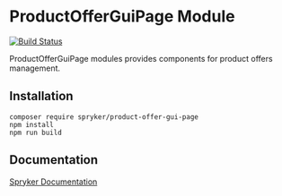 # ProductOfferGuiPage Module
[![Build Status](https://travis-ci.org/spryker/product-offer-gui-page.svg)](https://travis-ci.org/spryker/product-offer-gui-page)

ProductOfferGuiPage modules provides components for product offers management.

## Installation

```
composer require spryker/product-offer-gui-page
npm install
npm run build
```

## Documentation

[Spryker Documentation](https://documentation.spryker.com/module_guide/overview.htm)
